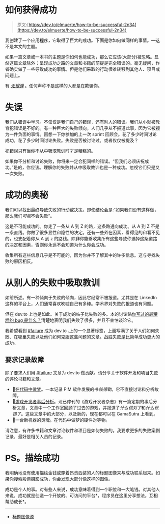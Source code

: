 # 如何获得成功

> 原文:[https://dev.to/elmuerte/how-to-be-successful-2n34](https://dev.to/elmuerte/how-to-be-successful-2n34)

我创建了一个应用程序，它取得了巨大的成功。下面是你如何做同样的事情。—这不是本文的主题。

如果一篇文章或一本书的主题是你如何也能成功，那么它应该(大部分)被忽略。显然这篇文章除外；呈现成功之路的文章和书籍的前提是完全错误的。毫无疑问，作者确实做了一些导致成功的事情。但是他们采取的行动很难转移到其他人、项目或问题上。

有 *[无银弹](https://doi.org/10.1109%2FMC.1987.1663532)* 。任何声称不是这样的人都是在欺骗你。

# 失误

我们从错误中学习。不仅仅是我们自己的错误，还有别人的错误。我们从小就被教育犯错误是不好的。有一种巨大的失败倾向。人们几乎从不报道此事，因为它被视为一件负面的事情。回想一下你参加的上一次 sprint 回顾会。花了多少时间讨论成功，花了多少时间讨论失败。失败是否被讨论过，或者仅仅被提及？

犯错误只有当你不从中吸取教训时才是糟糕的。

如果你不分析和讨论失败，你将来一定会犯同样的错误。“但我们必须庆祝成功。”是的，你应该。理解你的失败并从中吸取教训也是一种成功。忽视它们只是又一次失败。

# 成功的奥秘

我们可以找出最终导致失败的行动或决策。即使结论会是:“如果我们没有这样做，那么我们*可能*不会失败”。

这是不可能成功的。你走了一条从 A 到 Z 的路，这条路通向成功。从 A 到 Z 不是一条直线。你做了很多显性和隐性的决定。还有一些外在因素，看得见的和看不见的，也支配着你从 A 到 z 的路线。除非你能够收集所有这些导致你选择这条道路的决定和因素，否则你永远不会知道为什么你会成功。

收集所有这些信息几乎是不可能的，因为你并不了解其中的许多信息。这与寻找失败的原因相反。

# 从别人的失败中吸取教训

如前所述。有一种倾向于失败的倾向，因此它经常不被报道。尤其是在 LinkedIn 这样的平台上，人们通常喜欢吹嘘自己有多棒。学术界对失败的报道也有问题。

但在 dev.to 上也是如此。关于成功的帖子比失败的多。本的讨论贴[你写过的最糟糕的 bug 是什么？](https://dev.to/ben/what-was-the-worst-bug-youve-ever-written-2cn7)清楚地表明我们失败了很多，并且不害怕谈论它。

我希望看到 [#failure](https://dev.to/t/failure) 成为 dev.to .上的一个显著标签，上面写满了关于人们如何失败、在哪里失败以及他们如何克服这些问题的文章。战胜失败是比简单成功更大的成功。

## 要求记录故障

除了要求人们用 [#failure](https://dev.to/t/failure) 文章为 dev.to 做贡献。请分享关于软件开发和项目失败的评论书籍和文章。

*   📕[在代码中做梦](https://en.wikipedia.org/wiki/Dreaming_in_Code)。一本记录 PIM 软件发展的书*钱德勒*。它不直接讨论和分析故障。
*   📁[游戏开发者事后分析](http://www.gamasutra.com/features/postmortem/)。现已停刊的《游戏开发者杂志》有一篇定期的事后分析文章，文章中一个工作室回顾了过去的游戏，并报道了*什么做对了*和*什么做错了*。这些文章中的大部分，以及新的，现在都可以在 GamaSutra 上看到。
*   📕一台新机器的灵魂。在代码中做梦的硬件对等物。

请注意，有许多书籍和文章讨论软件和项目是如何失败的。我要求更多的失败案例记录，最好是相关人员的记录。

# PS。描绘成功

我明确地没有使用描绘金钱或穿着昂贵西装的人的标题图像来与成功联系起来。如果你搜索股票摄影成功，你会发现大部分像这样的图像。

成功是个人的事。对有些人来说，成功意味着得到一个职位和一大笔钱。对其他人来说，成功就是创造一个开放的、可访问的平台*，程序员在这里分享想法，互相帮助成长*。

* * *

*   [标题图像源](https://www.pexels.com/photo/marketing-school-business-idea-21696/)